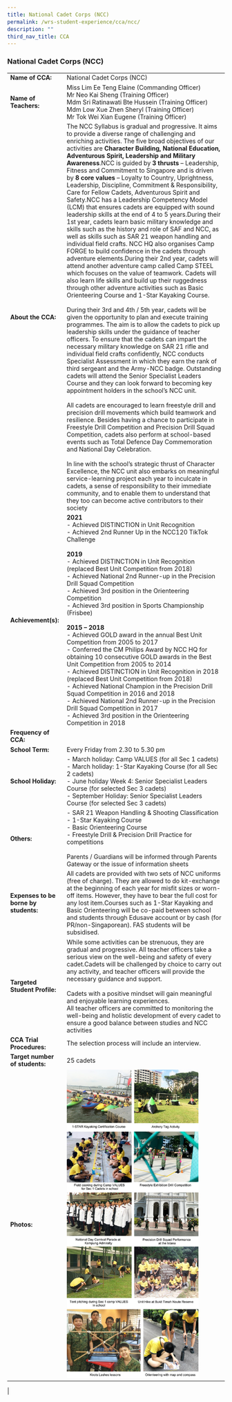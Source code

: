 ```yaml
---
title: National Cadet Corps (NCC)
permalink: /wrs-student-experience/cca/ncc/
description: ""
third_nav_title: CCA
---
```

### **National Cadet Corps (NCC)**

|  |  |
|---|---|
| **Name of CCA:** | National Cadet Corps (NCC) |
| **Name of Teachers:** | Miss Lim Ee Teng Elaine (Commanding Officer)<br>Mr Neo Kai Sheng (Training Officer)<br>Mdm Sri Ratinawati Bte Hussein (Training Officer)<br>Mdm Low Xue Zhen Sheryl (Training Officer)<br>Mr Tok Wei Xian Eugene (Training Officer) |
| **About the CCA:** | The NCC Syllabus is gradual and progressive. It aims to provide a diverse range of challenging and enriching activities. The five broad objectives of our activities are **Character Building, National Education, Adventurous Spirit, Leadership and Military Awareness**.NCC is guided by **3 thrusts** – Leadership, Fitness and Commitment to Singapore and is driven by **8 core values** – Loyalty to Country, Uprightness, Leadership, Discipline, Commitment & Responsibility, Care for Fellow Cadets, Adventurous Spirit and Safety.NCC has a Leadership Competency Model (LCM) that ensures cadets are equipped with sound leadership skills at the end of 4 to 5 years.During their 1st year, cadets learn basic military knowledge and skills such as the history and role of SAF and NCC, as well as skills such as SAR 21 weapon handling and individual field crafts. NCC HQ also organises Camp FORGE to build confidence in the cadets through adventure elements.During their 2nd year, cadets will attend another adventure camp called Camp STEEL which focuses on the value of teamwork. Cadets will also learn life skills and build up their ruggedness through other adventure activities such as Basic Orienteering Course and 1-Star Kayaking Course.<br><br>During their 3rd and 4th / 5th year, cadets will be given the opportunity to plan and execute training programmes. The aim is to allow the cadets to pick up leadership skills under the guidance of teacher officers. To ensure that the cadets can impart the necessary military knowledge on SAR 21 rifle and individual field crafts confidently, NCC conducts Specialist Assessment in which they earn the rank of third sergeant and the Army-NCC badge. Outstanding cadets will attend the Senior Specialist Leaders Course and they can look forward to becoming key appointment holders in the school’s NCC unit.<br><br>All cadets are encouraged to learn freestyle drill and precision drill movements which build teamwork and resilience. Besides having a chance to participate in Freestyle Drill Competition and Precision Drill Squad Competition, cadets also perform at school-based events such as Total Defence Day Commemoration and National Day Celebration.<br><br>In line with the school’s strategic thrust of Character Excellence, the NCC unit also embarks on meaningful service-learning project each year to inculcate in cadets, a sense of responsibility to their immediate community, and to enable them to understand that they too can become active contributors to their society |
| **Achievement(s):** | **2021**<br>- Achieved DISTINCTION in Unit Recognition<br>- Achieved 2nd Runner Up in the NCC120 TikTok Challenge<br><br>**2019**<br>- Achieved DISTINCTION in Unit Recognition (replaced Best Unit Competition from 2018)<br>- Achieved National 2nd Runner-up in the Precision Drill Squad Competition<br>- Achieved 3rd position in the Orienteering Competition<br>- Achieved 3rd position in Sports Championship (Frisbee)<br><br>**2015 – 2018**<br>- Achieved GOLD award in the annual Best Unit Competition from 2005 to 2017<br>- Conferred the CM Philips Award by NCC HQ for obtaining 10 consecutive GOLD awards in the Best Unit Competition from 2005 to 2014<br>- Achieved DISTINCTION in Unit Recognition in 2018 (replaced Best Unit Competition from 2018)<br>- Achieved National Champion in the Precision Drill Squad Competition in 2016 and 2018<br>- Achieved National 2nd Runner-up in the Precision Drill Squad Competition in 2017<br>- Achieved 3rd position in the Orienteering Competition in 2018 |
| **Frequency of CCA:** |   |
| **School Term:** | Every Friday from 2.30 to 5.30 pm |
| **School Holiday:** | - March holiday: Camp VALUES (for all Sec 1 cadets)<br>- March holiday: 1-Star Kayaking Course (for all Sec 2 cadets)<br>- June holiday Week 4: Senior Specialist Leaders Course (for selected Sec 3 cadets)<br>- September Holiday: Senior Specialist Leaders Course (for selected Sec 3 cadets) |
| **Others:** |-  SAR 21 Weapon Handling & Shooting Classification<br>- 1-Star Kayaking Course<br>- Basic Orienteering Course<br>- Freestyle Drill & Precision Drill Practice for competitions<br><br>Parents / Guardians will be informed through Parents Gateway or the issue of information sheets |
| **Expenses to be borne by students:** | All cadets are provided with two sets of NCC uniforms (free of charge). They are allowed to do kit-exchange at the beginning of each year for misfit sizes or worn-off items. However, they have to bear the full cost for any lost item.Courses such as 1-Star Kayaking and Basic Orienteering will be co-paid between school and students through Edusave account or by cash (for PR/non-Singaporean). FAS students will be subsidised. |
| **Targeted Student Profile:** | While some activities can be strenuous, they are gradual and progressive. All teacher officers take a serious view on the well-being and safety of every cadet.Cadets will be challenged by choice to carry out any activity, and teacher officers will provide the necessary guidance and support.<br><br>Cadets with a positive mindset will gain meaningful and enjoyable learning experiences.<br>All teacher officers are committed to monitoring the well-being and holistic development of every cadet to ensure a good balance between studies and NCC activities |
| **CCA Trial Procedures:** | The selection process will include an interview. |
| **Target number of students:** | 25 cadets |
| **Photos:** | <img style="width:85%" src="/images/ncc.jpg"> |
|
